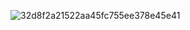 ![32d8f2a21522aa45fc755ee378e45e41](https://user-images.githubusercontent.com/98155828/150512366-17798360-f003-4293-b71a-a24f49a2937e.jpg)
